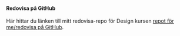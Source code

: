 #### Redovisa på GitHub

Här hittar du länken till mitt redovisa-repo för Design kursen [repot för me/redovisa på GitHub](https://github.com/GrimDimmakaren/OOPHP).
